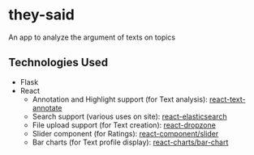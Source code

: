 # they-said
An app to analyze the argument of texts on topics

## Technologies Used

* Flask
* React
  * Annotation and Highlight support (for Text analysis): [react-text-annotate](https://github.com/mcamac/react-text-annotate)
  * Search support (various uses on site): [react-elasticsearch](https://github.com/betagouv/react-elasticsearch)
  * File upload support (for Text creation): [react-dropzone](https://github.com/react-dropzone/react-dropzone)
  * Slider component (for Ratings): [react-component/slider](https://github.com/react-component/slider)
  * Bar charts (for Text profile display): [react-charts/bar-chart](https://canvasjs.com/react-charts/bar-chart/)
